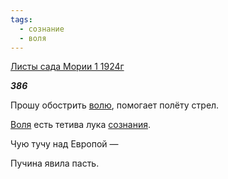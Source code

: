 ```yaml
---
tags:
  - сознание
  - воля
---
```

[Листы сада Мории 1 1924г](https://127.0.0.1:4002/agni/1924)

___386___

Прошу обострить [волю](../../../tags/#воля), помогает полёту стрел.   

[Воля](../../../tags/#воля) есть тетива лука [сознания](../../../tags/#сознание).   

Чую тучу над Европой —    

Пучина явила пасть.   

